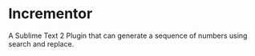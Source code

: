 Incrementor
===========

A Sublime Text 2 Plugin that can generate a sequence of numbers using search and replace.